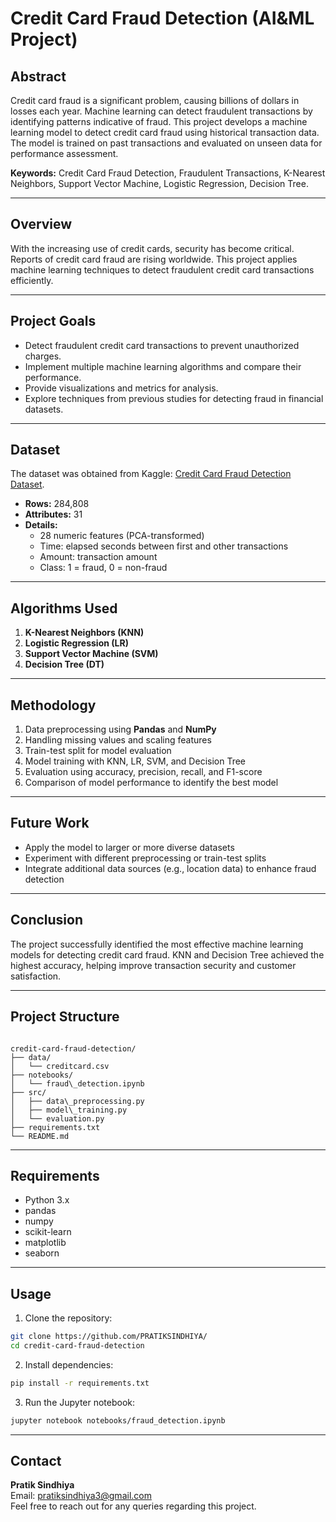 
# Credit Card Fraud Detection (AI&ML Project)

## Abstract
Credit card fraud is a significant problem, causing billions of dollars in losses each year. Machine learning can detect fraudulent transactions by identifying patterns indicative of fraud. This project develops a machine learning model to detect credit card fraud using historical transaction data. The model is trained on past transactions and evaluated on unseen data for performance assessment.

**Keywords:** Credit Card Fraud Detection, Fraudulent Transactions, K-Nearest Neighbors, Support Vector Machine, Logistic Regression, Decision Tree.

---

## Overview
With the increasing use of credit cards, security has become critical. Reports of credit card fraud are rising worldwide. This project applies machine learning techniques to detect fraudulent credit card transactions efficiently.

---

## Project Goals
- Detect fraudulent credit card transactions to prevent unauthorized charges.  
- Implement multiple machine learning algorithms and compare their performance.  
- Provide visualizations and metrics for analysis.  
- Explore techniques from previous studies for detecting fraud in financial datasets.

---

## Dataset
The dataset was obtained from Kaggle: [Credit Card Fraud Detection Dataset](https://www.kaggle.com/datasets/mlg-ulb/creditcardfraud).  

- **Rows:** 284,808  
- **Attributes:** 31  
- **Details:**  
  - 28 numeric features (PCA-transformed)  
  - Time: elapsed seconds between first and other transactions  
  - Amount: transaction amount  
  - Class: 1 = fraud, 0 = non-fraud  

---

## Algorithms Used
1. **K-Nearest Neighbors (KNN)**  
2. **Logistic Regression (LR)**  
3. **Support Vector Machine (SVM)**  
4. **Decision Tree (DT)**  

---

## Methodology
1. Data preprocessing using **Pandas** and **NumPy**  
2. Handling missing values and scaling features  
3. Train-test split for model evaluation  
4. Model training with KNN, LR, SVM, and Decision Tree  
5. Evaluation using accuracy, precision, recall, and F1-score  
6. Comparison of model performance to identify the best model  

---

## Future Work
- Apply the model to larger or more diverse datasets  
- Experiment with different preprocessing or train-test splits  
- Integrate additional data sources (e.g., location data) to enhance fraud detection  

---

## Conclusion
The project successfully identified the most effective machine learning models for detecting credit card fraud. KNN and Decision Tree achieved the highest accuracy, helping improve transaction security and customer satisfaction.

---

## Project Structure
```

credit-card-fraud-detection/
├── data/
│   └── creditcard.csv
├── notebooks/
│   └── fraud\_detection.ipynb
├── src/
│   ├── data\_preprocessing.py
│   ├── model\_training.py
│   └── evaluation.py
├── requirements.txt
└── README.md

````

---

## Requirements
- Python 3.x  
- pandas  
- numpy  
- scikit-learn  
- matplotlib  
- seaborn  

---

## Usage
1. Clone the repository:
```bash
git clone https://github.com/PRATIKSINDHIYA/
cd credit-card-fraud-detection
````

2. Install dependencies:

```bash
pip install -r requirements.txt
```

3. Run the Jupyter notebook:

```bash
jupyter notebook notebooks/fraud_detection.ipynb
```

---
## Contact
**Pratik Sindhiya**  
Email: [pratiksindhiya3@gmail.com](mailto:pratiksindhiya3@gmail.com)  
Feel free to reach out for any queries regarding this project.
